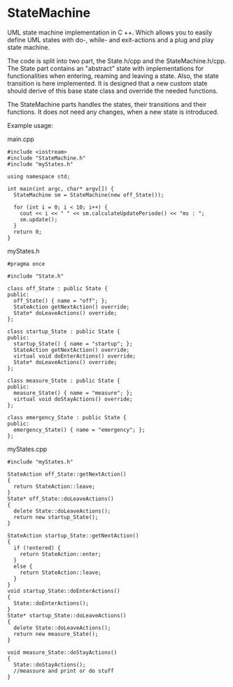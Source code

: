 # StateMachine
UML state machine implementation in C ++. Which allows you to easily define UML states with do-, while- and exit-actions and a plug and play state machine.

The code is split into two part, the State.h/cpp and the StateMachine.h/cpp. 
The State part contains an "abstract" state with implementations for functionalities when entering, reaming and leaving a state. Also, the state transition is here implemented. It is designed that a new custom state should derive of this base state class and override the needed functions. 

The StateMachine parts handles the states, their transitions and their functions. It does not need any changes, when a new state is introduced. 


Example usage:

main.cpp


    #include <iostream>
    #include "StateMachine.h"
    #include "myStates.h"

    using namespace std;

    int main(int argc, char* argv[]) {
      StateMachine sm = StateMachine(new off_State());

      for (int i = 0; i < 10; i++) {
        cout << i << " " << sm.calculateUpdatePeriode() << "ms : ";
        sm.update();
      }
      return 0;
    }


myStates.h

    #pragma once

    #include "State.h"

    class off_State : public State {
    public:
      off_State() { name = "off"; };
      StateAction getNextAction() override;
      State* doLeaveActions() override;
    };

    class startup_State : public State {
    public:
      startup_State() { name = "startup"; };
      StateAction getNextAction() override;
      virtual void doEnterActions() override;
      State* doLeaveActions() override;
    };

    class measure_State : public State {
    public:
      measure_State() { name = "measure"; };
      virtual void doStayActions() override;
    };

    class emergency_State : public State {
    public:
      emergency_State() { name = "emergency"; };
    };


myStates.cpp

    #include "myStates.h"

    StateAction off_State::getNextAction()
    {
      return StateAction::leave;
    }
    State* off_State::doLeaveActions()
    {
      delete State::doLeaveActions();
      return new startup_State();
    }

    StateAction startup_State::getNextAction()
    {
      if (!entered) {
        return StateAction::enter;
      }
      else {
        return StateAction::leave;
      }
    }
    void startup_State::doEnterActions()
    {
      State::doEnterActions();
    }
    State* startup_State::doLeaveActions()
    {
      delete State::doLeaveActions();
      return new measure_State();
    }

    void measure_State::doStayActions()
    {
      State::doStayActions();
      //meassure and print or do stuff
    }
